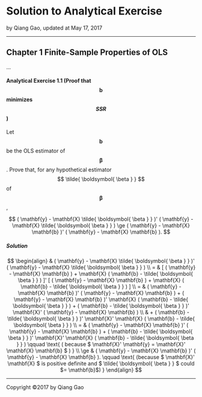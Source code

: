 # Solution to Analytical Exercise

by Qiang Gao, updated at May 17, 2017

---

## Chapter 1 Finite-Sample Properties of OLS

...

#### Analytical Exercise 1.1 (Proof that $$ \mathbf{b} $$ minimizes $$ SSR $$)

Let $$ \mathbf{b} $$ be the OLS estimator of $$ \boldsymbol{ \beta } $$. Prove that, for any hypothetical estimator $$ \tilde{ \boldsymbol{ \beta } } $$ of $$ \boldsymbol{ \beta } $$,

$$
( \mathbf{y} - \mathbf{X} \tilde{ \boldsymbol{ \beta } } )'
( \mathbf{y} - \mathbf{X} \tilde{ \boldsymbol{ \beta } } )
\ge
( \mathbf{y} - \mathbf{X} \mathbf{b} )'
( \mathbf{y} - \mathbf{X} \mathbf{b} ).
$$

##### Solution

$$
\begin{align}
&
( \mathbf{y} - \mathbf{X} \tilde{ \boldsymbol{ \beta } } )'
( \mathbf{y} - \mathbf{X} \tilde{ \boldsymbol{ \beta } } )
\\ = &
[ ( \mathbf{y} - \mathbf{X} \mathbf{b} ) + \mathbf{X} ( \mathbf{b}  - \tilde{ \boldsymbol{ \beta } } ) ]'
[ ( \mathbf{y} - \mathbf{X} \mathbf{b} ) + \mathbf{X} ( \mathbf{b} - \tilde{ \boldsymbol{ \beta } } ) ]
\\ = &
( \mathbf{y} - \mathbf{X} \mathbf{b} )'
( \mathbf{y} - \mathbf{X} \mathbf{b} ) +
( \mathbf{y} - \mathbf{X} \mathbf{b} )'
\mathbf{X} ( \mathbf{b} - \tilde{ \boldsymbol{ \beta } } ) +
( \mathbf{b} - \tilde{ \boldsymbol{ \beta } } )' \mathbf{X}'
( \mathbf{y} - \mathbf{X} \mathbf{b} )
\\ & +
( \mathbf{b} - \tilde{ \boldsymbol{ \beta } } )' \mathbf{X}'
\mathbf{X} ( \mathbf{b} - \tilde{ \boldsymbol{ \beta } } )
\\ = &
( \mathbf{y} - \mathbf{X} \mathbf{b} )'
( \mathbf{y} - \mathbf{X} \mathbf{b} ) +
( \mathbf{b} - \tilde{ \boldsymbol{ \beta } } )' \mathbf{X}'
\mathbf{X} ( \mathbf{b} - \tilde{ \boldsymbol{ \beta } } )
\qquad
\text{ ( because $ \mathbf{X}' \mathbf{y} = \mathbf{X}' \mathbf{X} \mathbf{b} $ ) }
\\ \ge &
( \mathbf{y} - \mathbf{X} \mathbf{b} )'
( \mathbf{y} - \mathbf{X} \mathbf{b} ).
\qquad
\text{ (because $ \mathbf{X}' \mathbf{X} $ is positive definite and $ \tilde{ \boldsymbol{ \beta } } $ could $= \mathbf{b}$) }
\end{align}
$$

---

Copyright ©2017 by Qiang Gao